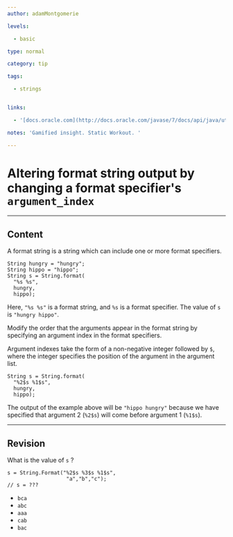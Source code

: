 ```yaml
---
author: adamMontgomerie

levels:

  - basic

type: normal

category: tip

tags:

  - strings


links:

  - '[docs.oracle.com](http://docs.oracle.com/javase/7/docs/api/java/util/Formatter.html){website}'

notes: 'Gamified insight. Static Workout. '

---
```


# Altering format string output by changing a format specifier's `argument_index`

---

## Content

A format string is a string which can include one or more format specifiers.

```
String hungry = "hungry";
String hippo = "hippo";
String s = String.format(
  "%s %s",
  hungry,
  hippo);
```

Here, `"%s %s"` is a format string, and `%s` is a format specifier. The value of `s` is `"hungry hippo"`.

Modify the order that the arguments appear in the format string by specifying an argument index in the format specifiers.

Argument indexes take the form of a non-negative integer followed by `$`, where the integer specifies the position of the argument in the argument list.

```
String s = String.format(
  "%2$s %1$s",
  hungry,
  hippo);
```

The output of the example above will be `"hippo hungry"` because we have specified that argument 2 (`%2$s`) will come before argument 1 (`%1$s`).

---

## Revision

What is the value of `s` ?

```
s = String.Format("%2$s %3$s %1$s",
                   "a","b","c");
// s = ???
```

- `bca`
- `abc`
- `aaa`
- `cab`
- `bac`

